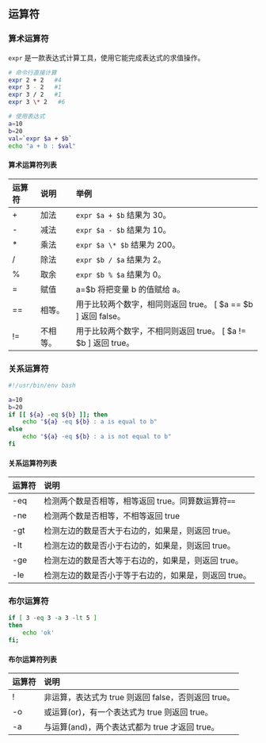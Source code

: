 ## 运算符


### 算术运算符
`expr` 是一款表达式计算工具，使用它能完成表达式的求值操作。
```bash
# 命令行直接计算
expr 2 + 2   #4
expr 3 - 2   #1
expr 3 / 2   #1
expr 3 \* 2   #6

# 使用表达式
a=10
b=20
val=`expr $a + $b`
echo "a + b : $val"
```

#### 算术运算符列表

运算符|	说明	|    举例
| :- | :- | :-
| +|    加法	| `expr $a + $b` 结果为 30。
| -   |	减法	| `expr $a - $b` 结果为 10。
| *	|    乘法	| `expr $a \* $b` 结果为  200。
| /	|    除法	| `expr $b / $a` 结果为 2。
| %	|    取余	| `expr $b % $a` 结果为 0。
| =	|    赋值	| a=$b 将把变量 b 的值赋给 a。
| == |    相等。| 用于比较两个数字，相同则返回 true。	[ $a == $b ] 返回 false。
| != |    不相等。| 用于比较两个数字，不相同则返回 true。	[ $a != $b ] 返回 true。


### 关系运算符
```bash
#!/usr/bin/env bash

a=10
b=20
if [[ ${a} -eq ${b} ]]; then
    echo "${a} -eq ${b} : a is equal to b"
else
    echo "${a} -eq ${b} : a is not equal to b"
fi
```

#### 关系运算符列表

|运算符|	说明
|:- |:- |
|-eq|	检测两个数是否相等，相等返回 true。同算数运算符`==`
|-ne|	检测两个数是否相等，不相等返回 true
|-gt|	检测左边的数是否大于右边的，如果是，则返回 true。
|-lt|	检测左边的数是否小于右边的，如果是，则返回 true。
|-ge|	检测左边的数是否大等于右边的，如果是，则返回 true。
|-le|	检测左边的数是否小于等于右边的，如果是，则返回 true。


### 布尔运算符
```bash
if [ 3 -eq 3 -a 3 -lt 5 ]
then
    echo 'ok'
fi;
```

#### 布尔运算符列表

|运算符|	说明
|:- |:-
|!|	非运算，表达式为 true 则返回 false，否则返回 true。
|-o|	或运算(or)，有一个表达式为 true 则返回 true。
|-a	|与运算(and)，两个表达式都为 true 才返回 true。



